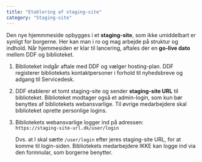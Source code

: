```yaml
---
title: "Etablering af staging-site"
category: "Staging-site"
---
```


Den nye hjemmmeside opbygges i et **staging-site**, som ikke umiddelbart er synligt for borgerne. Her kan man i ro og mag arbejde på struktur og indhold.
Når hjemmesiden er klar til lancering, aftales der en **go-live dato** mellem DDF og biblioteket. 

1. Biblioteket indgår aftale med DDF og vælger hosting-plan. DDF registerer bibliotekets kontaktpersoner i forhold til nyhedsbreve og adgang til Servicedesk.
  
2. DDF etablerer et tomt staging-site og sender **staging-site URL** til biblioteket. Biblioteket modtager også et admin-login, som kun bør benyttes af bibliotekets webansvarlige. Til øvrige medarbejdere skal biblioteket oprette personlige logins.

3. Bibliotekets webansvarlige logger ind på adressen:\
   `https://staging-site-url.dk/user/login`
   
   Dvs. at I skal sætte `/user/login` efter jeres staging-site URL, for at komme til login-siden.
   Bibliotekets medarbejdere IKKE kan logge ind via den formnular, som borgerne benytter.




